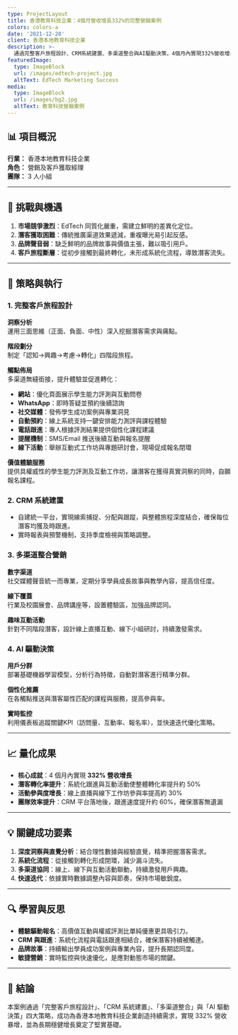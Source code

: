 ```yaml
---
type: ProjectLayout
title: 香港教育科技企業：4個月營收增長332%的完整營銷案例
colors: colors-a
date: '2021-12-20'
client: 香港本地教育科技企業
description: >-
  通過完整客戶旅程設計、CRM系統建置、多渠道整合與AI驅動決策，4個月內實現332%營收增長。
featuredImage:
  type: ImageBlock
  url: /images/edtech-project.jpg
  altText: EdTech Marketing Success
media:
  type: ImageBlock
  url: /images/bg2.jpg
  altText: 教育科技營銷案例
---
```


## 📊 項目概況

**行業：** 香港本地教育科技企業  
**角色：** 營銷及客戶獲取經理  
**團隊：** 3 人小組

---

## 🎯 挑戰與機遇

1. **市場競爭激烈**：EdTech 同質化嚴重，需建立鮮明的差異化定位。
2. **潛客獲取困難**：傳統推廣渠道效果遞減，重複曝光易引起反感。
3. **品牌聲音弱**：缺乏鮮明的品牌故事與價值主張，難以吸引用戶。
4. **客戶旅程斷層**：從初步接觸到最終轉化，未形成系統化流程，導致潛客流失。

---

## 🚀 策略與執行

### 1. 完整客戶旅程設計

**洞察分析**  
運用三面思維（正面、負面、中性）深入挖掘潛客需求與痛點。

**階段劃分**  
制定「認知→興趣→考慮→轉化」四階段旅程。

**觸點佈局**  
多渠道無縫銜接，提升體驗並促進轉化：

- **網站**：優化頁面展示學生能力評測與互動問卷
- **WhatsApp**：即時答疑並預約後續諮詢
- **社交媒體**：發佈學生成功案例與專業洞見
- **自動預約**：線上系統支持一鍵安排能力測評與課程體驗
- **電話跟進**：專人根據評測結果提供個性化課程建議
- **提醒機制**：SMS/Email 推送後續互動與報名提醒
- **線下活動**：舉辦互動式工作坊與專題研討會，現場促成報名閉環

**價值體驗服務**  
提供具權威性的學生能力評測及互動工作坊，讓潛客在獲得真實洞察的同時，自願報名課程。

### 2. CRM 系統建置

- 自建統一平台，實現線索捕捉、分配與跟蹤，與整體旅程深度結合，確保每位潛客均獲及時跟進。
- 實時報表與預警機制，支持季度檢視與策略調整。

### 3. 多渠道整合營銷

**數字渠道**  
社交媒體聲音統一而專業，定期分享學員成長故事與教學內容，提高信任度。

**線下覆蓋**  
行業及校園展會、品牌講座等，設置體驗區，加強品牌認同。

**趣味互動活動**  
針對不同階段潛客，設計線上直播互動、線下小組研討，持續激發需求。

### 4. AI 驅動決策

**用戶分群**  
部署基礎機器學習模型，分析行為特徵，自動對潛客進行精準分群。

**個性化推薦**  
在各觸點推送與潛客屬性匹配的課程與服務，提高參與率。

**實時監控**  
利用儀表板追蹤關鍵KPI（訪問量、互動率、報名率），並快速迭代優化策略。

---

## 📈 量化成果

- **核心成就**：4 個月內實現 **332% 營收增長**
- **潛客轉化率提升**：系統化跟進與互動活動使整體轉化率提升約 50%
- **活動參與度增長**：線上直播與線下工作坊參與率提高約 30%
- **團隊效率提升**：CRM 平台落地後，跟進速度提升約 60%，確保潛客無遺漏

---

## 💡 關鍵成功要素

1. **深度洞察與直覺分析**：結合理性數據與經驗直覺，精準把握潛客需求。
2. **系統化流程**：從接觸到轉化形成閉環，減少漏斗流失。
3. **多渠道協同**：線上、線下與互動活動聯動，持續激發用戶興趣。
4. **快速迭代**：依據實時數據調整內容與節奏，保持市場敏銳度。

---

## 🔍 學習與反思

- **體驗驅動報名**：高價值互動與權威評測比單純優惠更具吸引力。
- **CRM 與跟進**：系統化流程與電話跟進相結合，確保潛客持續被觸達。
- **品牌故事**：持續輸出學員成功案例與專業內容，提升長期認同度。
- **敏捷營銷**：實時監控與快速優化，是應對動態市場的關鍵。

---

## 🎯 結論

本案例通過「完整客戶旅程設計」、「CRM 系統建置」、「多渠道整合」與「AI 驅動決策」四大策略，成功為香港本地教育科技企業創造持續需求，實現 332% 營收暴增，並為長期穩健增長奠定了堅實基礎。